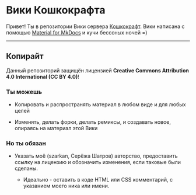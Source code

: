 # Вики Кошкокрафта

Привет! Ты в репозитории Вики сервера [Кошкокрафт](https://vk.com/catcraftmc). Вики написана с помощью [Material for MkDocs](https://github.com/squidfunk/mkdocs-material) и кучи бессоных ночей =)

***

## Копирайт

Данный репозиторий защищён лицензией **Creative Commons Attribution 4.0 International (CC BY 4.0)**!

### Ты можешь

- Копировать и распространять материал в любом виде и для любых целей

- Изменять, делать форки, делать ремиксы, и создавать новое, опираясь на материал этой Вики

### Но ты обязан

- Указать моё (szarkan, Серёжа Шатров) авторство, предоставить ссылку на лицензию и обозначить изменения, если таковые были сделаны.

  - Идеально - оставить в коде HTML или CSS комментарий, с указанием моего ника или имени.
